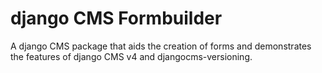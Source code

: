 # django CMS Formbuilder

A django CMS package that aids the creation of forms and demonstrates the features of django CMS v4 and djangocms-versioning.

